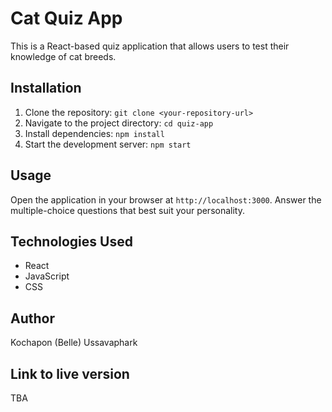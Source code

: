 # Cat Quiz App

This is a React-based quiz application that allows users to test their knowledge of cat breeds.

## Installation

1.  Clone the repository: `git clone <your-repository-url>`
2.  Navigate to the project directory: `cd quiz-app`
3.  Install dependencies: `npm install`
4.  Start the development server: `npm start`

## Usage

Open the application in your browser at `http://localhost:3000`. Answer the multiple-choice questions that best suit your personality.

## Technologies Used

* React
* JavaScript
* CSS

## Author

Kochapon (Belle) Ussavaphark

## Link to live version

TBA
